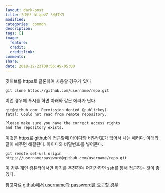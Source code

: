 ```yaml
---
layout: dark-post
title: 깃허브 https로 사용하기
modified:
categories: common
description:
tags: []
image:
  feature:
  credit:
  creditlink:
comments:
share:
date: 2018-12-23T08:56:49-05:00
---
```


깃허브를 https로 클론하여 사용할 경우가 있다
```
git clone https://github.com/username/repo.git
```

이런 경우에 푸시를 하면 아래와 같은 에러가 난다.
```
git@github.com: Permission denied (publickey).
fatal: Could not read from remote repository.

Please make sure you have the correct access rights
and the repository exists.
```

이것은 https로 github에 접근할때 아이디와 비밀번호가 없어서 나는 에러다. 아래와 같이 해주면 해결된다. 아이디와 비밀번호를 넣어준다.
```
git remote set-url origin https://username:password@github.com/username/repo.git
```

이 경우 개인 컴퓨터에서만 하기를 추천하며 어지간하면 ssh를 통해 접근하는 것이 좋겠다.

참고자료
[github에서 username과 password를 요구할 경우](https://stackoverflow.com/questions/6565357/git-push-requires-username-and-password)